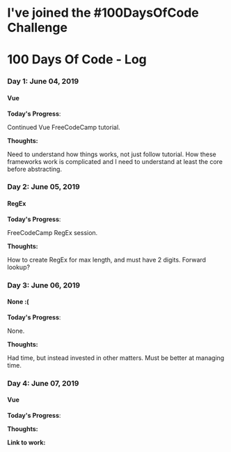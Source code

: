 # I've joined the #100DaysOfCode Challenge

# 100 Days Of Code - Log

### Day 1: June 04, 2019
#### Vue

**Today's Progress**: 

Continued Vue FreeCodeCamp tutorial.

**Thoughts:** 

Need to understand how things works, not just follow tutorial. How these frameworks work is complicated and I need to understand at least the core before abstracting.

### Day 2: June 05, 2019
#### RegEx

**Today's Progress**: 

FreeCodeCamp RegEx session.

**Thoughts:** 

How to create RegEx for max length, and must have 2 digits. Forward lookup?


### Day 3: June 06, 2019
#### None :(

**Today's Progress**: 

None.

**Thoughts:** 

Had time, but instead invested in other matters. Must be better at managing time.

### Day 4: June 07, 2019
#### Vue

**Today's Progress**: 

**Thoughts:** 

**Link to work:** []()